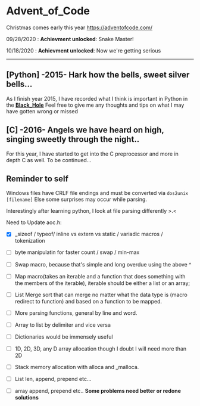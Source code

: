 # Advent_of_Code
Christmas comes early this year
https://adventofcode.com/

09/28/2020 : **Achievment unlocked**: Snake Master!

10/18/2020 : **Achievment unlocked**: Now we're getting serious

---

## [Python] -2015- Hark how the bells, sweet silver bells...

As I finish year 2015, I have recorded what I think is important in Python in the **[Black_Hole][0]**
Feel free to give me any thoughts and tips on what I may have gotten wrong or missed


## [C] -2016- Angels we have heard on high, singing sweetly through the night..

For this year, I have started to get into the C preprocessor and more in depth C as well. To be continued...

## Reminder to self

Windows files have CRLF file endings and must be converted via `dos2unix [filename]`
Else some surprises may occur while parsing.

Interestingly after learning python, I look at file parsing differently >.<

Need to Update aoc.h:

 - [x] _sizeof / typeof/ inline vs extern vs static / variadic macros / tokenization
 - [ ] byte manipulatin for  faster count / swap / min-max
 - [ ] Swap macro, because that's simple and long overdue using the above ^
 - [ ] Map macro(takes an iterable and a function that does something with the members of the iterable), iterable should be either a list or an array;
 - [ ] List Merge sort that can merge no matter what the data type is (macro redirect to function) and based on a function to be mapped.
 - [ ] More parsing functions, general by line and word.
 - [ ] Array to list by delimiter and vice versa
 - [ ] Dictionaries would be immensely useful
 - [ ] 1D, 2D, 3D, any D array allocation though I doubt I will need more than 2D
 - [ ] Stack memory allocation with alloca and _malloca.
 - [ ] List len, append, prepend etc...
 - [ ] array append, prepend etc..
**Some problems need better or redone solutions**


[0]:https://github.com/FlavorlessQuark/Black_Hole/tree/master/Quarks
